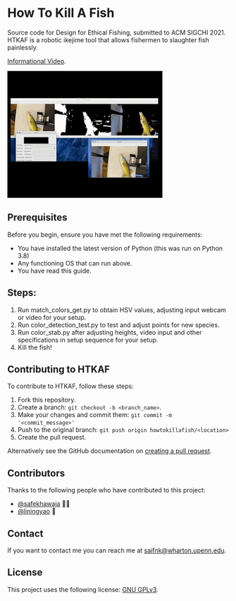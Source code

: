 # How To Kill A Fish
 
Source code for Design for Ethical Fishing, submitted to ACM SIGCHI 2021. HTKAF is a robotic ikejime tool that allows fishermen to slaughter fish painlessly.

[Informational Video](https://drive.google.com/file/d/1XWHXH9ygHLdgQ2DVScSIFX1xP1ImnFDS/view?usp=sharing).

![](fishgif.gif)

## Prerequisites

Before you begin, ensure you have met the following requirements:
* You have installed the latest version of Python (this was run on Python 3.8)
* Any functioning OS that can run above.
* You have read this guide.

## Steps:

1. Run match_colors_get.py to obtain HSV values, adjusting input webcam or video for your setup.
2. Run color_detection_test.py to test and adjust points for new species. 
3. Run color_stab.py after adjusting heights, video input and other specifications in setup sequence for your setup.
4. Kill the fish!


## Contributing to HTKAF
<!--- If your README is long or you have some specific process or steps you want contributors to follow, consider creating a separate CONTRIBUTING.md file--->
To contribute to HTKAF, follow these steps:

1. Fork this repository.
2. Create a branch: `git checkout -b <branch_name>`.
3. Make your changes and commit them: `git commit -m '<commit_message>'`
4. Push to the original branch: `git push origin howtokillafish/<location>`
5. Create the pull request.

Alternatively see the GitHub documentation on [creating a pull request](https://help.github.com/en/github/collaborating-with-issues-and-pull-requests/creating-a-pull-request).

## Contributors

Thanks to the following people who have contributed to this project:

* [@safekhawaja](https://github.com/safekhawaja) 📖🐛
* [@liningyao](https://morphingmatter.cs.cmu.edu) 🐛


## Contact

If you want to contact me you can reach me at <saifnk@wharton.upenn.edu>.

## License
<!--- If you're not sure which open license to use see https://choosealicense.com/--->

This project uses the following license: [GNU GPLv3](<https://choosealicense.com/licenses/gpl-3.0/>).
